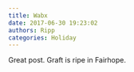 ```yaml
---
title: Wabx
date: 2017-06-30 19:23:02
authors: Ripp
categories: Holiday
---
```


 Great post. Graft is ripe in Fairhope.